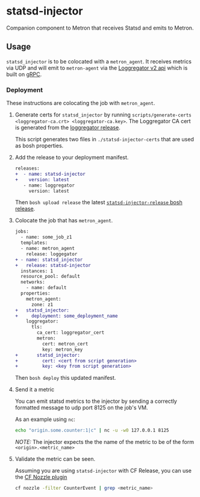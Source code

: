 # statsd-injector
Companion component to Metron that receives Statsd and emits to Metron.

## Usage

`statsd_injector` is to be colocated with a `metron_agent`. It receives
metrics via UDP and will emit to `metron-agent` via the [Loggregator v2
api](https://github.com/cloudfoundry/loggregator-api) which is built on 
[gRPC](https://github.com/grpc/).

### Deployment

These instructions are colocating the job with `metron_agent`.

1. Generate certs for `statsd_injector` by running
   `scripts/generate-certs <loggregator-ca.crt> <loggregator-ca.key>`. The
   Loggregator CA cert is generated from the [loggregator
   release](https://github.com/cloudfoundry/loggregator/blob/develop/docs/cert-config.md).

   This script generates two files in `./statsd-injector-certs` that are used
   as bosh properties.

1. Add the release to your deployment manifest.

   ```diff
   releases:
   +  - name: statsd-injector
   +    version: latest
      - name: loggregator
        version: latest
   ```

   Then `bosh upload release` the latest [`statsd-injector-release` bosh release](http://bosh.io/releases/github.com/cloudfoundry/statsd-injector-release?all=1).

1. Colocate the job that has `metron_agent`.

    ```diff
    jobs:
      - name: some_job_z1
      templates:
      - name: metron_agent
        release: loggegator
    + - name: statsd_injector
    +   release: statsd-injector
      instances: 1
      resource_pool: default
      networks:
        - name: default
      properties:
        metron_agent:
          zone: z1
    +   statsd_injector:
    +     deployment: some_deployment_name
        loggregator:
          tls:
            ca_cert: loggregator_cert
            metron:
              cert: metron_cert
              key: metron_key
    +       statsd_injector:
    +         cert: <cert from script generation>
    +         key: <key from script generation>
    ```

   Then `bosh deploy` this updated manifest.

1. Send it a metric

   You can emit statsd metrics to the injector by sending a correctly formatted
   message to udp port 8125 on the job's VM.

   As an example using `nc`:

   ```bash
   echo "origin.some.counter:1|c" | nc -u -w0 127.0.0.1 8125
   ```

   *NOTE:* The injector expects the the name of the metric to be of the form `<origin>.<metric_name>`

1. Validate the metric can be seen.

   Assuming you are using `statsd-injector` with CF Release, you can use the
   [CF Nozzle plugin](https://github.com/cloudfoundry/firehose-plugin)

   ```bash
   cf nozzle -filter CounterEvent | grep <metric_name>
   ```


